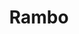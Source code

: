 ---
title: Rambo
date: 
draft: false

# descripcion
description : dije de plata 

materials: Plata 925

color: Plateado

dimensions: 0,6cm x 3,5cm

code: 02-14-0224

type: "Dijes"

categories: []

price: $3.540,00

price_eftvo: $3.005,00

# Images
# first image will be shown in the product page
images:
  # - image: "images/path_to_image"
  # La ubicacion de las imagenes es imagenes/Dijes/Dijes.Plata/02-14-0224-rambo
  - image: "./images/dijes/plata/02-14-0224-cuchillo.JPG"
---